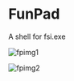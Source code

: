# FunPad

A shell for fsi.exe

![fpimg1](https://user-images.githubusercontent.com/156037/46595815-d5b11b00-cb0c-11e8-96ea-c879fb8958f5.png)

![fpimg2](https://user-images.githubusercontent.com/156037/46595898-0e50f480-cb0d-11e8-9ef0-413e1a017af9.png)

